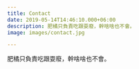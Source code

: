 ```yaml
---
title: Contact
date: 2019-05-14T14:46:10.000+06:00
description: 肥橘只負責吃跟耍廢，幹啥啥也不會。
image: images/contact.jpg

---
```

肥橘只負責吃跟耍廢，幹啥啥也不會。